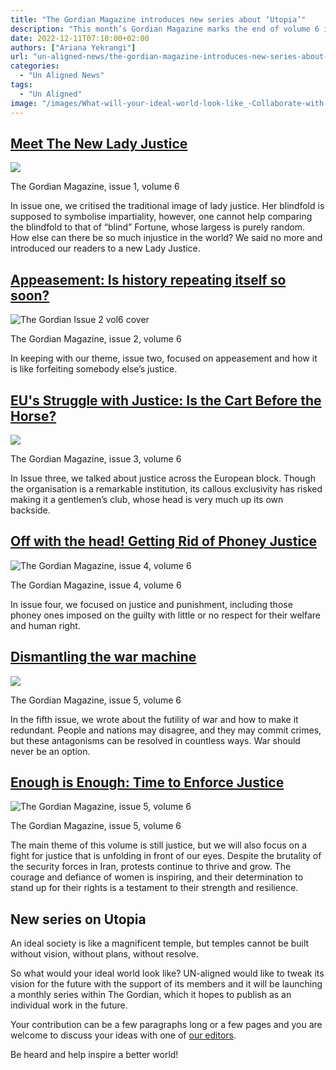 ```yaml
---
title: "The Gordian Magazine introduces new series about ‘Utopia’"
description: "This month’s Gordian Magazine marks the end of volume 6 in which we covered various aspects of justice and its relationship to law enforcement."
date: 2022-12-11T07:10:00+02:00
authors: ["Ariana Yekrangi"]
url: "un-aligned-news/the-gordian-magazine-introduces-new-series-about-utopia"
categories:
  - "Un Aligned News"
tags:
  - "Un Aligned"
image: "/images/What-will-your-ideal-world-look-like_-Collaborate-with-us-on-a-new-book.jpg"
---
```

## [**Meet The New Lady Justice**](https://un-aligned.org/the-gordian-magazine/gordian-may-issue-vol-6/)

![](/images/Meet-The-New-Lady-Justice-1024x538.jpg)

The Gordian Magazine, issue 1, volume 6


In issue one, we critised the traditional image of lady justice. Her blindfold is supposed to symbolise impartiality, however, one cannot help comparing the blindfold to that of “blind” Fortune, whose largess is purely random. How else can there be so much injustice in the world? We said no more and introduced our readers to a new Lady Justice.

## [**Appeasement: Is history repeating itself so soon?**](https://un-aligned.org/the-gordian-magazine/gordian-june-issue-vol-6/)

![The Gordian Issue 2 vol6 cover](/images/issue-2-vol6c-1024x538.jpg)

The Gordian Magazine, issue 2, volume 6


In keeping with our theme, issue two, focused on appeasement and how it is like forfeiting somebody else’s justice.

## [**EU's Struggle with Justice: Is the Cart Before the Horse?**](https://un-aligned.org/the-gordian-magazine/gordian-july-issue-vol-6/)

![](/images/issue-3-vol6-copy-1024x538.jpg)

The Gordian Magazine, issue 3, volume 6


In Issue three, we talked about justice across the European block. Though the organisation is a remarkable institution, its callous exclusivity has risked making it a gentlemen’s club, whose head is very much up its own backside.

## [**Off with the head! Getting Rid of Phoney Justice**](https://un-aligned.org/the-gordian-magazine/gordian-september-issue-vol-6/)

![The Gordian Magazine, issue 4, volume 6](/images/issue-3-vol6-featured-image-1024x538.jpg)

The Gordian Magazine, issue 4, volume 6


In issue four, we focused on justice and punishment, including those phoney ones imposed on the guilty with little or no respect for their welfare and human right.

## [**Dismantling the war machine**](https://un-aligned.org/the-gordian-magazine/gordian-october-issue-vol-6/)

![](/images/issue-5-vol6-1024x538.jpg)

The Gordian Magazine, issue 5, volume 6


In the fifth issue, we wrote about the futility of war and how to make it redundant. People and nations may disagree, and they may commit crimes, but these antagonisms can be resolved in countless ways. War should never be an option.

## [Enough is Enough: Time to Enforce Justice](https://un-aligned.org/the-gordian-magazine/gordian-december-issue-vol-6/)

![The Gordian Magazine, issue 5, volume 6](/images/the-Gordian-Magazine-issue-6-vol6-1024x538.jpg)

The Gordian Magazine, issue 5, volume 6


The main theme of this volume is still justice, but we will also focus on a fight for justice that is unfolding in front of our eyes. Despite the brutality of the security forces in Iran, protests continue to thrive and grow. The courage and defiance of women is inspiring, and their determination to stand up for their rights is a testament to their strength and resilience.

## **New series on Utopia** 

An ideal society is like a magnificent temple, but temples cannot be built without vision, without plans, without resolve.

So what would your ideal world look like? UN-aligned would like to tweak its vision for the future with the support of its members and it will be launching a monthly series within The Gordian, which it hopes to publish as an individual work in the future.

Your contribution can be a few paragraphs long or a few pages and you are welcome to discuss your ideas with one of [our editors](mailto:contact@un-aligned.org).

Be heard and help inspire a better world!

